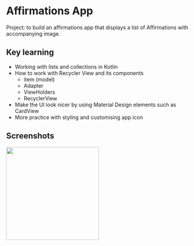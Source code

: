 # Affirmations App

Project: to build an affirmations app that displays a list of Affirmations with accompanying image.

## Key learning
- Working with lists and collections in Kotlin
- How to work with Recycler View and its components
    - item (model)
    - Adapter
    - ViewHolders
    - RecyclerView
- Make the UI look nicer by using Material Design elements such as CardView
- More practice with styling and customising app icon

## Screenshots

<img src="https://user-images.githubusercontent.com/37054216/140706597-ffedc03e-91f3-46eb-a322-d70fba084981.png" width="250">